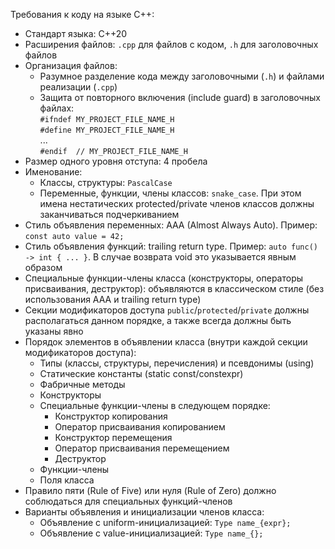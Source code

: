 Требования к коду на языке C++:
- Стандарт языка: C++20
- Расширения файлов: `.cpp` для файлов с кодом, `.h` для заголовочных файлов
- Организация файлов:
  - Разумное разделение кода между заголовочными (`.h`) и файлами реализации (`.cpp`)
  - Защита от повторного включения (include guard) в заголовочных файлах: \
    `#ifndef MY_PROJECT_FILE_NAME_H` \
    `#define MY_PROJECT_FILE_NAME_H` \
    ... \
    `#endif  // MY_PROJECT_FILE_NAME_H`
- Размер одного уровня отступа: 4 пробела
- Именование:
  - Классы, структуры: `PascalCase`
  - Переменные, функции, члены классов: `snake_case`. При этом имена нестатических protected/private членов классов должны заканчиваться подчеркиванием
- Стиль объявления переменных: AAA (Almost Always Auto). Пример: `const auto value = 42;`
- Стиль объявления функций: trailing return type. Пример: `auto func() -> int { ... }`. В случае возврата void это указывается явным образом
- Специальные функции-члены класса (конструкторы, операторы присваивания, деструктор): объявляются в классическом стиле (без использования AAA и trailing return type)
- Секции модификаторов доступа `public`/`protected`/`private` должны располагаться данном порядке, а также всегда должны быть указаны явно
- Порядок элементов в объявлении класса (внутри каждой секции модификаторов доступа):
  - Типы (классы, структуры, перечисления) и псевдонимы (using)
  - Статические константы (static const/constexpr)
  - Фабричные методы
  - Конструкторы
  - Специальные функции-члены в следующем порядке:
     - Конструктор копирования
     - Оператор присваивания копированием
     - Конструктор перемещения
     - Оператор присваивания перемещением
     - Деструктор
  - Функции-члены
  - Поля класса
- Правило пяти (Rule of Five) или нуля (Rule of Zero) должно соблюдаться для специальных функций-членов
- Варианты объявления и инициализации членов класса:
  - Объявление с uniform-инициализацией: `Type name_{expr};`
  - Объявление с value-инициализацией: `Type name_{};`
